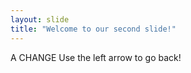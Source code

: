 ```yaml
---
layout: slide
title: "Welcome to our second slide!"
---
```

A CHANGE
Use the left arrow to go back!
